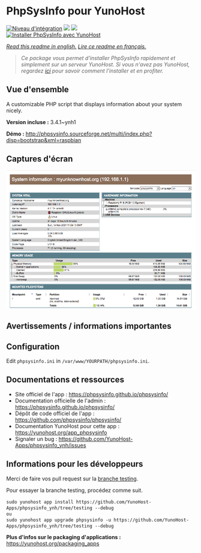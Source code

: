 # PhpSysInfo pour YunoHost

[![Niveau d'intégration](https://dash.yunohost.org/integration/phpsysinfo.svg)](https://dash.yunohost.org/appci/app/phpsysinfo) ![](https://ci-apps.yunohost.org/ci/badges/phpsysinfo.status.svg) ![](https://ci-apps.yunohost.org/ci/badges/phpsysinfo.maintain.svg)  
[![Installer PhpSysInfo avec YunoHost](https://install-app.yunohost.org/install-with-yunohost.svg)](https://install-app.yunohost.org/?app=phpsysinfo)

*[Read this readme in english.](./README.md)*
*[Lire ce readme en français.](./README_fr.md)*

> *Ce package vous permet d'installer PhpSysInfo rapidement et simplement sur un serveur YunoHost.
Si vous n'avez pas YunoHost, regardez [ici](https://yunohost.org/#/install) pour savoir comment l'installer et en profiter.*

## Vue d'ensemble

A customizable PHP script that displays information about your system nicely.


**Version incluse :** 3.4.1~ynh1

**Démo :** http://phpsysinfo.sourceforge.net/multi/index.php?disp=bootstrap&xml=raspbian

## Captures d'écran

![](./doc/screenshots/screenshot.png)

## Avertissements / informations importantes

## Configuration

Edit `phpsysinfo.ini` in `/var/www/YOURPATH/phpsysinfo.ini`.

## Documentations et ressources

* Site officiel de l'app : https://phpsysinfo.github.io/phpsysinfo/
* Documentation officielle de l'admin : https://phpsysinfo.github.io/phpsysinfo/
* Dépôt de code officiel de l'app : https://github.com/phpsysinfo/phpsysinfo/
* Documentation YunoHost pour cette app : https://yunohost.org/app_phpsysinfo
* Signaler un bug : https://github.com/YunoHost-Apps/phpsysinfo_ynh/issues

## Informations pour les développeurs

Merci de faire vos pull request sur la [branche testing](https://github.com/YunoHost-Apps/phpsysinfo_ynh/tree/testing).

Pour essayer la branche testing, procédez comme suit.
```
sudo yunohost app install https://github.com/YunoHost-Apps/phpsysinfo_ynh/tree/testing --debug
ou
sudo yunohost app upgrade phpsysinfo -u https://github.com/YunoHost-Apps/phpsysinfo_ynh/tree/testing --debug
```

**Plus d'infos sur le packaging d'applications :** https://yunohost.org/packaging_apps
